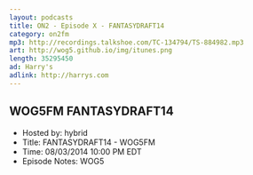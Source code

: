 ```yaml
---
layout: podcasts
title: ON2 - Episode X - FANTASYDRAFT14
category: on2fm
mp3: http://recordings.talkshoe.com/TC-134794/TS-884982.mp3
art: http://wog5.github.io/img/itunes.png
length: 35295450
ad: Harry's
adlink: http://harrys.com
---
```


## WOG5FM FANTASYDRAFT14

- Hosted by: hybrid
- Title: FANTASYDRAFT14 - WOG5FM
- Time: 08/03/2014 10:00 PM EDT
- Episode Notes: WOG5